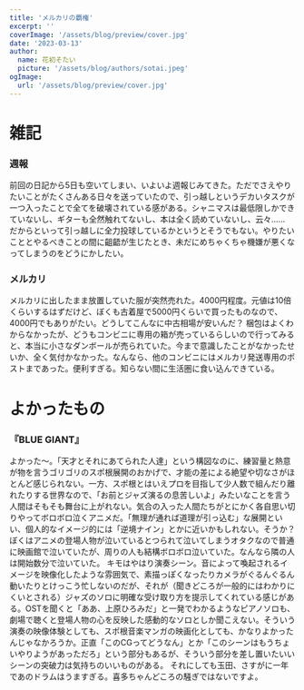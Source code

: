 ```yaml
---
title: 'メルカリの覇権'
excerpt: ''
coverImage: '/assets/blog/preview/cover.jpg'
date: '2023-03-13'
author:
  name: 花初そたい
  picture: '/assets/blog/authors/sotai.jpeg'
ogImage:
  url: '/assets/blog/preview/cover.jpg'
---
```

# 雑記
### 週報
前回の日記から5日も空いてしまい、いよいよ週報じみてきた。ただでさえやりたいことがたくさんある日々を送っていたので、引っ越しというデカいタスクが一つ入ったことで全てを破壊されている感がある。シャニマスは最低限しかできていないし、ギターも全然触れてないし、本は全く読めていないし、云々……　だからといって引っ越しに全力投球しているかというとそうでもない。やりたいこととやるべきことの間に齟齬が生じたとき、未だにめちゃくちゃ機嫌が悪くなってしまうのをどうにかしたい。

### メルカリ
メルカリに出したまま放置していた服が突然売れた。4000円程度。元値は10倍くらいするはずだけど、ぼくも古着屋で5000円くらいで買ったものなので、4000円でもありがたい。どうしてこんなに中古相場が安いんだ？
梱包はよくわからなかったが、どうもコンビニに専用の箱が売っているらしいので行ってみると、本当に小さなダンボールが売られていた。今まで意識したことがなかったせいか、全く気付かなかった。なんなら、他のコンビニにはメルカリ発送専用のポストまであった。便利すぎる。知らない間に生活圏に食い込んできている。


# よかったもの
### 『BLUE GIANT』
よかった～。「天才とそれにあてられた人達」という構図なのに、練習量と熱意が物を言うゴリゴリのスポ根展開のおかげで、才能の差による絶望や切なさがほとんど感じられない。一方、スポ根とはいえプロを目指して少人数で組んだり離れたりする世界なので、「お前とジャズ演るの息苦しいよ」みたいなことを言う人間はそもそも舞台に上がれない。気合の入った人間たちがとにかく各自思い切りやってボロボロ泣くアニメだ。「無理が通れば道理が引っ込む」な展開といい、個人的なイメージ的には「逆境ナイン」とかに近いかもしれない。そうか？　ぼくはアニメの登場人物が泣いているとつられて泣いてしまうオタクなので普通に映画館で泣いていたが、周りの人も結構ボロボロ泣いていた。なんなら隣の人は開始数分で泣いていた。
キモはやはり演奏シーン。音によって喚起されるイメージを映像化したような雰囲気で、素描っぽくなったりカメラがぐるんぐるん動いたりとけっこう忙しないのだが、それが（聞きどころが一般的にはわかりにくいとされる）ジャズのソロに明確な受け取り方を提示してくれている感じがある。OSTを聞くと「ああ、上原ひろみだ」と一発でわかるようなピアノソロも、劇場で聴くと登場人物の心を反映した感動的なソロとしか聞こえない。そういう演奏の映像体験としても、スポ根音楽マンガの映画化としても、かなりよかったんじゃなかろうか。正直「このCGってどうなん」とか「このシーンはもうちょいやりようがあっただろ」という部分もあるが、そういう部分を差し置いたいいシーンの突破力は気持ちのいいものがある。
それにしても玉田、さすがに一年であのドラムはうますぎる。喜多ちゃんどころの騒ぎではないですよ。